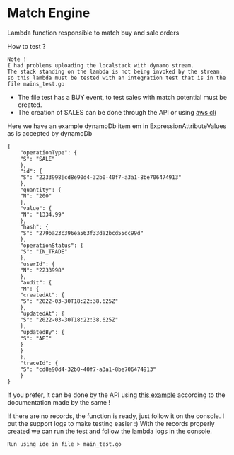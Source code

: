 # Match Engine

Lambda function responsible to match buy and sale orders

How to test ?

    Note !
    I had problems uploading the localstack with dynamo stream.
    The stack standing on the lambda is not being invoked by the stream, 
    so this lambda must be tested with an integration test that is in the file mains_test.go

- The file test has a BUY event, to test sales with match potential must be created.
- The creation of SALES can be done through the API or using [aws cli](https://docs.aws.amazon.com/cli/latest/reference/dynamodb/put-item.html)

Here we have an example dynamoDb item em in ExpressionAttributeValues as is accepted by dynamoDb        

    {
        "operationType": {
        "S": "SALE"
        },
        "id": {
        "S": "2233998|cd8e90d4-32b0-40f7-a3a1-8be706474913"
        },
        "quantity": {
        "N": "200"
        },
        "value": {
        "N": "1334.99"
        },
        "hash": {
        "S": "279ba23c396ea563f33da2bcd55dc99d"
        },
        "operationStatus": {
        "S": "IN_TRADE"
        },
        "userId": {
        "N": "2233998"
        },
        "audit": {
        "M": {
        "createdAt": {
        "S": "2022-03-30T18:22:38.625Z"
        },
        "updatedAt": {
        "S": "2022-03-30T18:22:38.625Z"
        },
        "updatedBy": {
        "S": "API"
        }
        }
        },
        "traceId": {
        "S": "cd8e90d4-32b0-40f7-a3a1-8be706474913"
        }
    }

If you prefer, it can be done by the API using [this example](https://github.com/joycesaquino/order-book-api#readme) according to the documentation made by the same !

If there are no records, the function is ready, just follow it on the console. I put the support logs to make testing easier :)
With the records properly created we can run the test and follow the lambda logs in the console.
    
    Run using ide in file > main_test.go
